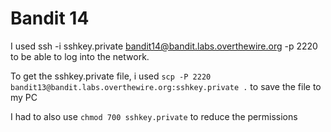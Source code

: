 # Bandit 14

I used ssh -i sshkey.private bandit14@bandit.labs.overthewire.org -p 2220 to be able to log into the network.

To get the sshkey.private file, i used `scp -P 2220 bandit13@bandit.labs.overthewire.org:sshkey.private .` to save the file to my PC

I had to also use `chmod 700 sshkey.private` to reduce the permissions


